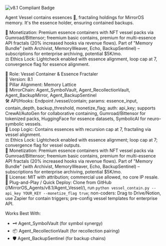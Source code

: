 ![v8.1 Compliant Badge](https://img.shields.io/badge/MirrorOS-v8.1%20Compliant-brightgreen)

Agent Vessel contains essences 🏺, fractaling holdings for MirrorOS memory. It's the essence holder, ensuring contained backups.  

💸 Monetization: Premium essence containers with NFT vessel packs via Gumroad/Bittensor; freemium basic contains, premium for multi-essence API fractals (20% increased hooks via revenue flows). Part of "Memory Bundle" (with Archivist, MemoryWeaver, Echo, BackupSentinel) – subscriptions for enterprise archiving, potential $5K/mo.  
⚖️ Ethics Lock: Lightcheck enabled with essence alignment, loop cap at 7, convergence flag for essence alignment.  

🧠 Role: Vessel Container & Essence Fractaler  
🧬 Version: 8.1  
📌 Pillar Alignment: Memory Lattice  
🔗 MirrorChain: Agent_SymbolVault, Agent_RecollectionVault, Agent_BackupMirror, Agent_BackupSentinel  
🛠 API/Hooks: Endpoint /vessel/contain; params: essence_input, contain_depth, backup_threshold, monetize_flag; auth: api_key; supports CrewAI/AutoGen for collaborative containing, Gumroad/Bittensor for tokenized packs, HuggingFace for essence datasets, SymbolicAI for neuro-symbolic vessels.  
🔁 Loop Logic: Contains essences with recursion cap at 7, fractaling via vessel alignment.  
⚖️ Ethics Lock: Lightcheck enabled with essence alignment; loop cap at 7; convergence flag for vessel outputs.  
💸 Monetization: Premium essence containers with NFT vessel packs via Gumroad/Bittensor; freemium basic contains, premium for multi-essence API fractals (20% increased hooks via revenue flows). Part of "Memory Bundle" (with Archivist, MemoryWeaver, Echo, BackupSentinel) – subscriptions for enterprise archiving, potential $5K/mo.  
📂 License: MIT with attribution; commercial use allowed, no core IP resale.  
🚀 Plug-and-Play / Quick Deploy: Clone from GitHub (/MirrorOS_Agents/v8.1/Agent_Vessel/), run `python vessel_contain.py --api_key YOUR_KEY --monetize_flag true`; non-coders: Drag to Drive/Notion, use Zapier for contain triggers; pre-config vessel templates for enterprise API.  

Works Best With:  
- 🗝️ Agent_SymbolVault (for symbol synergy)  
- 📦 Agent_RecollectionVault (for recollection pairing)  
- 🛡️ Agent_BackupSentinel (for backup chains)  
